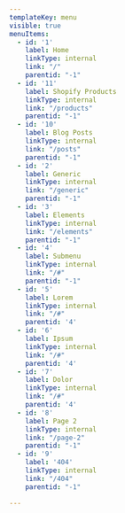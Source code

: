 ```yaml
---
templateKey: menu
visible: true
menuItems:
  - id: '1'
    label: Home
    linkType: internal
    link: "/"
    parentid: "-1"
  - id: '11'
    label: Shopify Products
    linkType: internal
    link: "/products"
    parentid: "-1"
  - id: '10'
    label: Blog Posts
    linkType: internal
    link: "/posts"
    parentid: "-1"    
  - id: '2'
    label: Generic
    linkType: internal
    link: "/generic"
    parentid: "-1"
  - id: '3'
    label: Elements
    linkType: internal
    link: "/elements"
    parentid: "-1"
  - id: '4'
    label: Submenu
    linkType: internal
    link: "/#"
    parentid: "-1"
  - id: '5'
    label: Lorem
    linkType: internal
    link: "/#"
    parentid: '4'
  - id: '6'
    label: Ipsum
    linkType: internal
    link: "/#"
    parentid: '4'
  - id: '7'
    label: Dolor
    linkType: internal
    link: "/#"
    parentid: '4'
  - id: '8'
    label: Page 2
    linkType: internal
    link: "/page-2"
    parentid: "-1"
  - id: '9'
    label: '404'
    linkType: internal
    link: "/404"
    parentid: "-1"

---
```

